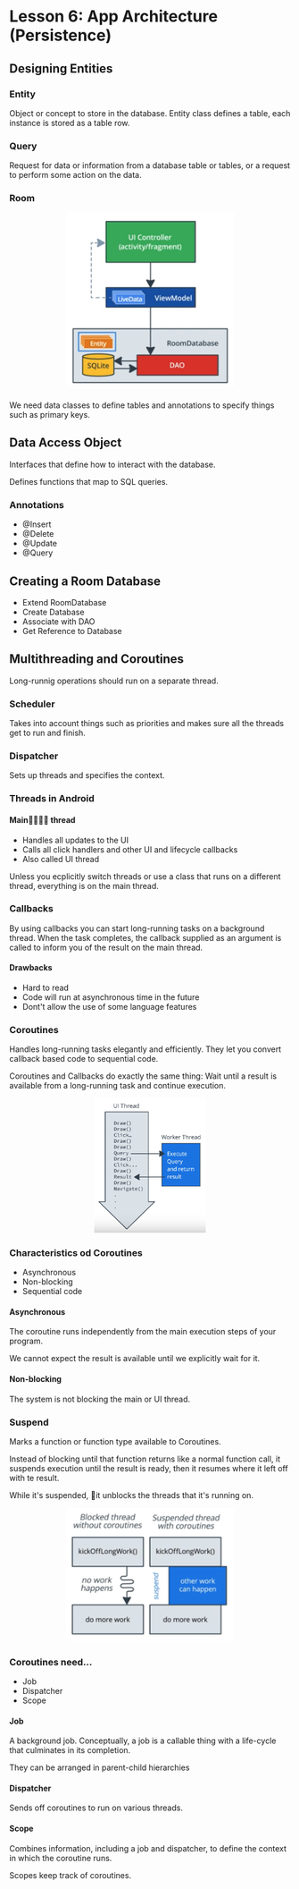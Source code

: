 # Lesson 6: App Architecture (Persistence)

## Designing Entities

### Entity

Object or concept to store in the database. Entity class defines a table, each instance is stored as a table row.

### Query 

Request for data or information from a database table or tables, or a request to perform some action on the data.

### Room

<p align="center">
<img src="images/6.1.png" alt="drawing" width="300" />
</p>

We need data classes to define tables and annotations to specify things such as primary keys. 

<div style="page-break-after: always;"></div>

## Data Access Object

Interfaces that define how to interact with the database.

Defines functions that map to SQL queries.

### Annotations

* @Insert
* @Delete
* @Update
* @Query

## Creating a Room Database

* Extend RoomDatabase
* Create Database
* Associate with DAO
* Get Reference to Database

## Multithreading and Coroutines

Long-runnig operations should run on a separate thread.

### Scheduler

Takes into account things such as priorities and makes sure all the threads get to run and finish.

### Dispatcher

Sets up threads and specifies the context.

<div style="page-break-after: always;"></div>

### Threads in Android

#### Main thread 

* Handles all updates to the UI
* Calls all click handlers and other UI and lifecycle callbacks
* Also called UI thread

Unless you ecplicitly switch threads or use a class that runs on a different thread, everything is on the main thread.

### Callbacks

By using callbacks you can start long-running tasks on a background thread. When the task completes, the callback supplied as an argument is called to inform you of the result on the main thread.

#### Drawbacks

* Hard to read
* Code will run at asynchronous time in the future
* Dont't allow the use of some language features

### Coroutines

Handles long-running tasks elegantly and efficiently. They let you convert callback based code to sequential code. 

Coroutines and Callbacks do exactly the same thing: Wait until a result is available from a long-running task and continue execution. 

<p align="center">
<img src="images/6.2.png" alt="drawing" width="200" />
</p>

### Characteristics od Coroutines

* Asynchronous
* Non-blocking
* Sequential code

#### Asynchronous

The coroutine runs independently from the main execution steps of your program. 

We cannot expect the result is available until we explicitly wait for it. 

#### Non-blocking

The system is not blocking the main or UI thread.

### Suspend

Marks a function or function type available to Coroutines. 

Instead of blocking until that function returns like a normal function call, it suspends execution until the result is ready, then it resumes where it left off with te result.

While it's suspended, it unblocks the threads that it's running on. 

<p align="center">
<img src="images/6.3.png" alt="drawing" width="300" />
</p>

<div style="page-break-after: always;"></div>

### Coroutines need...

* Job
* Dispatcher
* Scope

#### Job

A background job. Conceptually, a job is a callable thing with a life-cycle that culminates in its completion. 

They can be arranged in parent-child hierarchies

#### Dispatcher

Sends off coroutines to run on various threads. 

#### Scope

Combines information, including a job and dispatcher, to define the context in which the coroutine runs.

Scopes keep track of coroutines. 